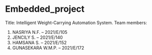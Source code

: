 # Embedded_project
Title: Intelligent Weight-Carrying Automation System.
Team members:
1.	NASRIYA N.F. – 2021/E/105
2.	JENCILY S. – 2021/E/140
3.	HAMSANA S. – 2021/E/152
4.	GUNASEKARA W.M.P.  – 2021/E/172








